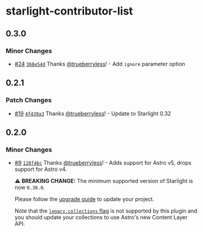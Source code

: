 # starlight-contributor-list

## 0.3.0

### Minor Changes

- [#24](https://github.com/trueberryless-org/starlight-contributor-list/pull/24) [`368e54d`](https://github.com/trueberryless-org/starlight-contributor-list/commit/368e54d14c5277bbfce227f835715532bd5067c8) Thanks [@trueberryless](https://github.com/trueberryless)! - Add `ignore` parameter option

## 0.2.1

### Patch Changes

- [#19](https://github.com/trueberryless-org/starlight-contributor-list/pull/19) [`4f439a3`](https://github.com/trueberryless-org/starlight-contributor-list/commit/4f439a38bed4c3bbdde1891c65c37066fa033363) Thanks [@trueberryless](https://github.com/trueberryless)! - Update to Starlight 0.32

## 0.2.0

### Minor Changes

- [#9](https://github.com/trueberryless-org/starlight-contributor-list/pull/9) [`128f46c`](https://github.com/trueberryless-org/starlight-contributor-list/commit/128f46cca2b8c98abade03e5a3dee64970b367ae) Thanks [@trueberryless](https://github.com/trueberryless)! - Adds support for Astro v5, drops support for Astro v4.

  ⚠️ **BREAKING CHANGE:** The minimum supported version of Starlight is now `0.30.0`.

  Please follow the [upgrade guide](https://github.com/withastro/starlight/releases/tag/%40astrojs/starlight%400.30.0) to update your project.

  Note that the [`legacy.collections` flag](https://docs.astro.build/en/reference/legacy-flags/#collections) is not supported by this plugin and you should update your collections to use Astro's new Content Layer API.
